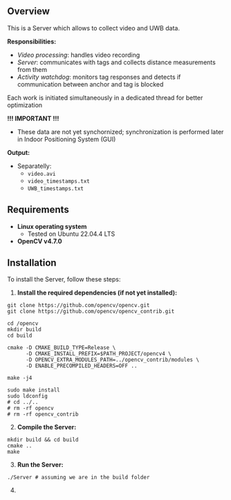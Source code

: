 ## Overview

This is a Server which allows to collect video and UWB data. 

**Responsibilities:**
- *Video processing*: handles video recording
- *Server*: communicates with tags and collects distance measurements from them
- *Activity watchdog*: monitors tag responses and detects if communication between anchor and tag is blocked

Each work is initiated simultaneously in a dedicated thread for better optimization

**!!! IMPORTANT !!!**
- These data are not yet synchornized; synchronization is performed later in Indoor Positioning System (GUI)

**Output:**
- Separatelly: 
    - `video.avi`
    - `video_timestamps.txt`
    - `UWB_timestamps.txt`

## Requirements

- **Linux operating system**
  - Tested on Ubuntu 22.04.4 LTS
- **OpenCV v4.7.0**

## Installation

To install the Server, follow these steps:

1. **Install the required dependencies (if not yet installed):**
```
git clone https://github.com/opencv/opencv.git
git clone https://github.com/opencv/opencv_contrib.git

cd /opencv
mkdir build
cd build

cmake -D CMAKE_BUILD_TYPE=Release \
      -D CMAKE_INSTALL_PREFIX=$PATH_PROJECT/opencv4 \
      -D OPENCV_EXTRA_MODULES_PATH=../opencv_contrib/modules \
      -D ENABLE_PRECOMPILED_HEADERS=OFF ..

make -j4

sudo make install
sudo ldconfig
# cd ../..
# rm -rf opencv
# rm -rf opencv_contrib
```

2. **Compile the Server:**

```
mkdir build && cd build
cmake ..
make
```

3. **Run the Server:**

```
./Server # assuming we are in the build folder
```

4. 